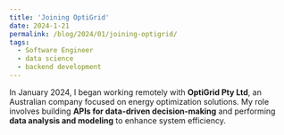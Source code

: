 ```yaml
---
title: 'Joining OptiGrid'
date: 2024-1-21
permalink: /blog/2024/01/joining-optigrid/
tags:
  - Software Engineer
  - data science
  - backend development
---
```


In January 2024, I began working remotely with **OptiGrid Pty Ltd**, an Australian company focused on energy optimization solutions. My role involves building **APIs for data-driven decision-making** and performing **data analysis and modeling** to enhance system efficiency.

<!-- Remote work has been an enriching experience, allowing me to collaborate across time zones and contribute to cutting-edge solutions in energy technology. It's exciting to see how data science can make a tangible impact in sustainable energy. -->
